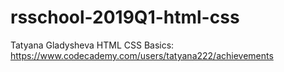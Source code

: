 # rsschool-2019Q1-html-css

Tatyana Gladysheva
HTML CSS Basics: https://www.codecademy.com/users/tatyana222/achievements